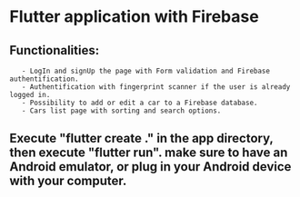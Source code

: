 # Flutter application with Firebase
## Functionalities:
       - LogIn and signUp the page with Form validation and Firebase authentification.
       - Authentification with fingerprint scanner if the user is already logged in.
       - Possibility to add or edit a car to a Firebase database.
       - Cars list page with sorting and search options.

## Execute "flutter create ." in the app directory, then execute "flutter run". make sure to have an Android emulator, or plug in your Android device with your computer.
